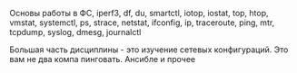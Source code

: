 
Основы работы в ФС, iperf3, df, du, smartctl, iotop, iostat, top, htop, vmstat, systemctl, ps, strace, netstat, ifconfig, ip, traceroute, ping, mtr, tcpdump, syslog, dmesg, journalctl


Большая часть дисциплины - это изучение сетевых конфигураций. Это вам не два компа пинговать. Ансибле и прочее